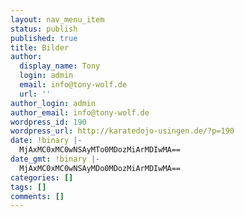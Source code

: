 ```yaml
---
layout: nav_menu_item
status: publish
published: true
title: Bilder
author:
  display_name: Tony
  login: admin
  email: info@tony-wolf.de
  url: ''
author_login: admin
author_email: info@tony-wolf.de
wordpress_id: 190
wordpress_url: http://karatedojo-usingen.de/?p=190
date: !binary |-
  MjAxMC0xMC0wNSAyMTo0MDozMiArMDIwMA==
date_gmt: !binary |-
  MjAxMC0xMC0wNSAyMDo0MDozMiArMDIwMA==
categories: []
tags: []
comments: []
---
```


